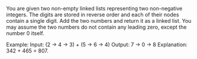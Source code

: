 You are given two non-empty linked lists representing two non-negative integers.
The digits are stored in reverse order and each of their nodes contain a single
digit. Add the two numbers and return it as a linked list. You may assume the
two numbers do not contain any leading zero, except the number 0 itself.

Example:
Input: (2 -> 4 -> 3) + (5 -> 6 -> 4)
Output: 7 -> 0 -> 8
Explanation: 342 + 465 = 807.
